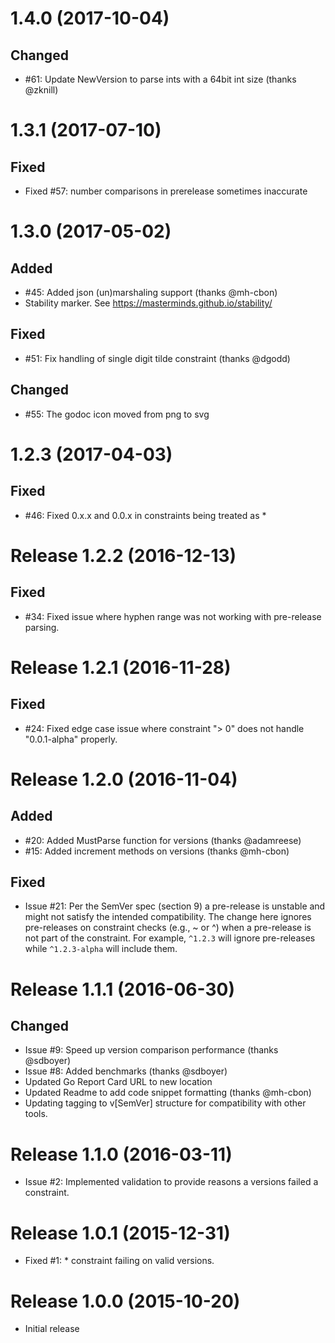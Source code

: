 # 1.4.0 (2017-10-04)

## Changed
- #61: Update NewVersion to parse ints with a 64bit int size (thanks @zknill)

# 1.3.1 (2017-07-10)

## Fixed
- Fixed #57: number comparisons in prerelease sometimes inaccurate

# 1.3.0 (2017-05-02)

## Added
- #45: Added json (un)marshaling support (thanks @mh-cbon)
- Stability marker. See https://masterminds.github.io/stability/

## Fixed
- #51: Fix handling of single digit tilde constraint (thanks @dgodd)

## Changed
- #55: The godoc icon moved from png to svg

# 1.2.3 (2017-04-03)

## Fixed
- #46: Fixed 0.x.x and 0.0.x in constraints being treated as *

# Release 1.2.2 (2016-12-13)

## Fixed
- #34: Fixed issue where hyphen range was not working with pre-release parsing.

# Release 1.2.1 (2016-11-28)

## Fixed
- #24: Fixed edge case issue where constraint "> 0" does not handle "0.0.1-alpha"
  properly.

# Release 1.2.0 (2016-11-04)

## Added
- #20: Added MustParse function for versions (thanks @adamreese)
- #15: Added increment methods on versions (thanks @mh-cbon)

## Fixed
- Issue #21: Per the SemVer spec (section 9) a pre-release is unstable and
  might not satisfy the intended compatibility. The change here ignores pre-releases
  on constraint checks (e.g., ~ or ^) when a pre-release is not part of the
  constraint. For example, `^1.2.3` will ignore pre-releases while
  `^1.2.3-alpha` will include them.

# Release 1.1.1 (2016-06-30)

## Changed
- Issue #9: Speed up version comparison performance (thanks @sdboyer)
- Issue #8: Added benchmarks (thanks @sdboyer)
- Updated Go Report Card URL to new location
- Updated Readme to add code snippet formatting (thanks @mh-cbon)
- Updating tagging to v[SemVer] structure for compatibility with other tools.

# Release 1.1.0 (2016-03-11)

- Issue #2: Implemented validation to provide reasons a versions failed a
  constraint.

# Release 1.0.1 (2015-12-31)

- Fixed #1: * constraint failing on valid versions.

# Release 1.0.0 (2015-10-20)

- Initial release
